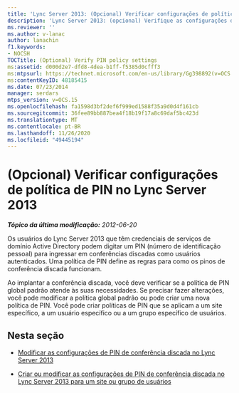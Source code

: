 ```yaml
---
title: 'Lync Server 2013: (Opcional) Verificar configurações de política de PIN'
description: 'Lync Server 2013: (opcional) Verifique as configurações de política de PIN.'
ms.reviewer: ''
ms.author: v-lanac
author: lanachin
f1.keywords:
- NOCSH
TOCTitle: (Optional) Verify PIN policy settings
ms:assetid: d000d2e7-dfd8-4dea-b1ff-f5385d0cfff3
ms:mtpsurl: https://technet.microsoft.com/en-us/library/Gg398892(v=OCS.15)
ms:contentKeyID: 48185415
ms.date: 07/23/2014
manager: serdars
mtps_version: v=OCS.15
ms.openlocfilehash: fa1598d3bf2def6f999ed1588f35a9d0d4f161cb
ms.sourcegitcommit: 36fee89bb887bea4f18b19f17a8c69daf5bc423d
ms.translationtype: MT
ms.contentlocale: pt-BR
ms.lasthandoff: 11/26/2020
ms.locfileid: "49445194"
---
```

# <a name="optional-verify-pin-policy-settings-in-lync-server-2013"></a>(Opcional) Verificar configurações de política de PIN no Lync Server 2013

<div data-xmlns="http://www.w3.org/1999/xhtml">

<div class="topic" data-xmlns="http://www.w3.org/1999/xhtml" data-msxsl="urn:schemas-microsoft-com:xslt" data-cs="https://msdn.microsoft.com/">

<div data-asp="https://msdn2.microsoft.com/asp">



</div>

<div id="mainSection">

<div id="mainBody">

<span> </span>

_**Tópico da última modificação:** 2012-06-20_

Os usuários do Lync Server 2013 que têm credenciais de serviços de domínio Active Directory podem digitar um PIN (número de identificação pessoal) para ingressar em conferências discadas como usuários autenticados. Uma política de PIN define as regras para como os pinos de conferência discada funcionam.

Ao implantar a conferência discada, você deve verificar se a política de PIN global padrão atende às suas necessidades. Se precisar fazer alterações, você pode modificar a política global padrão ou pode criar uma nova política de PIN. Você pode criar políticas de PIN que se aplicam a um site específico, a um usuário específico ou a um grupo específico de usuários.

<div>

## <a name="in-this-section"></a>Nesta seção

  - [Modificar as configurações de PIN de conferência discada no Lync Server 2013](lync-server-2013-modify-the-default-dial-in-conferencing-pin-settings.md)

  - [Criar ou modificar as configurações de PIN de conferência discada no Lync Server 2013 para um site ou grupo de usuários](lync-server-2013-create-or-modify-dial-in-conferencing-pin-settings-for-a-site-or-group-of-users.md)

</div>

</div>

<span> </span>

</div>

</div>

</div>

